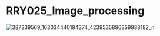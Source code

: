 # RRY025_Image_processing

![387339569_163034440194374_4239535896359988182_n](https://github.com/chenbin234/RRY025_project/assets/46001920/c60b7b33-ac8c-4446-9981-002076f7067a)
